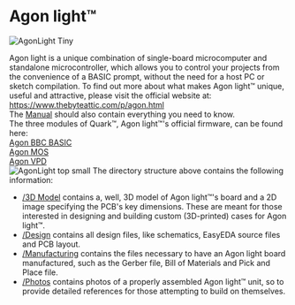 # Agon light™
![AgonLight Tiny](https://user-images.githubusercontent.com/69539226/174462809-74da7287-020a-45ee-8996-a5056379a8d4.png)


Agon light is a unique combination of single-board microcomputer and standalone microcontroller, which allows you to control your projects from the convenience of a BASIC prompt, without the need for a host PC or sketch compilation. To find out more about what makes Agon light™ unique, useful and attractive, please visit the official website at: https://www.thebyteattic.com/p/agon.html<br>
The <a href="https://github.com/TheByteAttic/AgonLight/blob/main/Agon%20light%20R1.0%20Manual.pdf">Manual</a> should also contain everything you need to know.<br>
The three modules of Quark™, Agon light™'s official firmware, can be found here:<br>
<a href="https://github.com/breakintoprogram/agon-bbc-basic">Agon BBC BASIC</a><br>
<a href="https://github.com/breakintoprogram/agon-mos">Agon MOS</a><br>
<a href="https://github.com/breakintoprogram/agon-vpd">Agon VPD</a><br>
![AgonLight top small](https://user-images.githubusercontent.com/69539226/174460606-0e86b685-e6bd-4564-a6f9-5506d476ab9a.png)
The directory structure above contains the following information:
<UL>
  <LI><a href="https://github.com/TheByteAttic/AgonLight/tree/main/3D%20model">/3D Model</a> contains a, well, 3D model of Agon light™'s board and a 2D image specifying the PCB's key dimensions. These are meant for those interested in designing and building custom (3D-printed) cases for Agon light™.
  <LI><a href="https://github.com/TheByteAttic/AgonLight/tree/main/Design">/Design</a> contains all design files, like schematics, EasyEDA source files and PCB layout.
  <LI><a href="https://github.com/TheByteAttic/AgonLight/tree/main/Manufacturing">/Manufacturing</a> contains the files necessary to have an Agon light board manufactured, such as the Gerber file, Bill of Materials and Pick and Place file.
  <LI><a href="https://github.com/TheByteAttic/AgonLight/tree/main/Photos">/Photos</a> contains photos of a properly assembled Agon light™ unit, so to provide detailed references for those attempting to build on themselves.
</UL>
